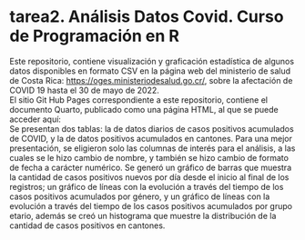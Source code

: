 # tarea2. Análisis Datos Covid. Curso de Programación en R
Este repositorio, contiene visualización y graficación estadística de algunos datos disponibles en formato CSV en la página web del ministerio de salud de Costa Rica: https://oges.ministeriodesalud.go.cr/, sobre la afectación de COVID 19 hasta el 30 de mayo de 2022.  
El sitio Git Hub Pages correspondiente a este repositorio, contiene el documento Quarto, publicado como una página HTML, al que se puede acceder aquí:   
Se presentan dos tablas: la de datos diarios de casos positivos acumulados de COVID, y la de datos positivos acumulados en cantones. Para una mejor presentación, se eligieron solo las columnas de interés para el análisis, a las cuales se le hizo cambio de nombre, y también se hizo cambio de formato de fecha a carácter numérico.
Se generó un gráfico de barras que muestra la cantidad de casos positivos nuevos por día desde el inicio al final de los registros; un gráfico de líneas con la evolución a través del tiempo de los casos positivos acumulados por género, y un gráfico de líneas con la evolución a través del tiempo de los casos positivos acumulados por grupo etario, además se creó un histograma que muestre la distribución de la cantidad de casos positivos en cantones.

